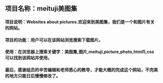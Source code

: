 <h2>项目名称：meituji美图集</h1>
<h4>项目说明：Websites about pictures.欢迎来到美图集，我们是一个和图片有关的网站。</h4>
<h4>项目的功能：用户可以在该网站浏览搜索下载图片。</h4>
<h4>使用：在浏览器上搜索关键字：美图集,图片,meituji,picture,photo,html5,css可以找到该网站并使用。</h4>
<h4>最后，感谢组员的辛苦编辑和老师悉心的教导，才能大概的完成这个网站，不完美的地方只能日后慢慢修改了。</h4>

